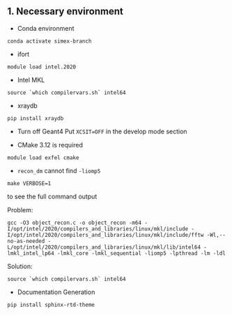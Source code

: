 ## 1. Necessary environment
- Conda environment
```
conda activate simex-branch 
```

- ifort
```
module load intel.2020
```
- Intel MKL 
```
source `which compilervars.sh` intel64
```
- xraydb
```
pip install xraydb
```
- Turn off Geant4
Put `XCSIT=OFF` in the develop mode section

- CMake 3.12 is required
```
module load exfel cmake
```

- `recon_dm` cannot find `-liomp5`
```
make VERBOSE=1
```
to see the full command output

Problem:
```
gcc -O3 object_recon.c -o object_recon -m64 -I/opt/intel/2020/compilers_and_libraries/linux/mkl/include -I/opt/intel/2020/compilers_and_libraries/linux/mkl/include/fftw -Wl,--no-as-needed -L/opt/intel/2020/compilers_and_libraries/linux/mkl/lib/intel64 -lmkl_intel_lp64 -lmkl_core -lmkl_sequential -liomp5 -lpthread -lm -ldl
```
Solution:
```
source `which compilervars.sh` intel64
```

- Documentation Generation
```
pip install sphinx-rtd-theme
```
